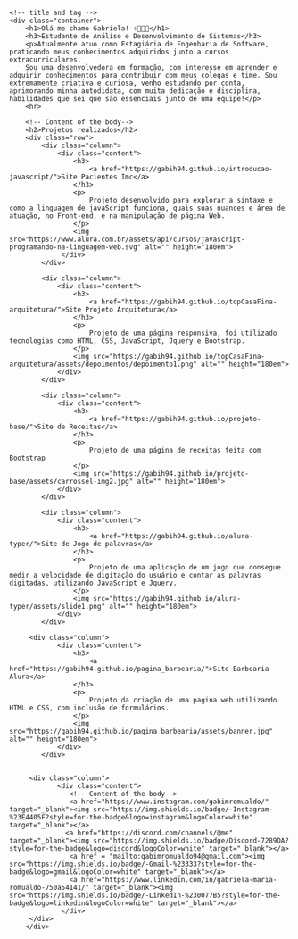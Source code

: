 <html>
 
  <body>
      
    <!-- title and tag -->
    <div class="container">
        <h1>Olá me chamo Gabriela! ✌🏻👩🏻</h1>
        <h3>Estudante de Análise e Desenvolvimento de Sistemas</h3>
        <p>Atualmente atuo como Estagiária de Engenharia de Software, praticando meus conhecimentos adquiridos junto a cursos extracurriculares.
        Sou uma desenvolvedora em formação, com interesse em aprender e adquirir conhecimentos para contribuir com meus colegas e time. Sou extremamente criativa e curiosa, venho estudando por conta, aprimorando minha autodidata, com muita dedicação e disciplina, habilidades que sei que são essenciais junto de uma equipe!</p>
        <hr>
  
        <!-- Content of the body-->
        <h2>Projetos realizados</h2>
        <div class="row">
            <div class="column">
                <div class="content">
                    <h3>
                        <a href="https://gabih94.github.io/introducao-javascript/">Site Pacientes Imc</a>
                    </h3>
                    <p>
                        Projeto desenvolvido para explorar a sintaxe e como a linguagem de javaScript funciona, quais suas nuances e área de atuação, no Front-end, e na manipulação de página Web.
                    </p>
                    <img src="https://www.alura.com.br/assets/api/cursos/javascript-programando-na-linguagem-web.svg" alt="" height="180em">                   
                 </div>
            </div>
             
            <div class="column">
                <div class="content">
                    <h3>
                        <a href="https://gabih94.github.io/topCasaFina-arquitetura/">Site Projeto Arquitetura</a>
                    </h3>
                    <p>
                        Projeto de uma página responsiva, foi utilizado tecnologias como HTML, CSS, JavaScript, Jquery e Bootstrap.
                    </p>
                    <img src="https://gabih94.github.io/topCasaFina-arquitetura/assets/depoimentos/depoimento1.png" alt="" height="180em">
                </div>
            </div>
             
            <div class="column">
                <div class="content">
                    <h3>
                        <a href="https://gabih94.github.io/projeto-base/">Site de Receitas</a>
                    </h3>
                    <p>
                        Projeto de uma página de receitas feita com Bootstrap
                    </p>
                    <img src="https://gabih94.github.io/projeto-base/assets/carrossel-img2.jpg" alt="" height="180em">
                </div>
            </div>
             
            <div class="column">
                <div class="content">
                    <h3>
                        <a href="https://gabih94.github.io/alura-typer/">Site de Jogo de palavras</a>
                    </h3>
                    <p>
                        Projeto de uma aplicação de um jogo que consegue medir a velocidade de digitação do usuário e contar as palavras digitadas, utilizando JavaScript e Jquery.
                    </p>
                    <img src="https://gabih94.github.io/alura-typer/assets/slide1.png" alt="" height="180em">
                </div>
            </div>
         
         <div class="column">
                <div class="content">
                    <h3>
                        <a href="https://gabih94.github.io/pagina_barbearia/">Site Barbearia Alura</a>
                    </h3>
                    <p>
                        Projeto da criação de uma pagina web utilizando HTML e CSS, com inclusão de formulários.
                    </p>
                    <img src="https://gabih94.github.io/pagina_barbearia/assets/banner.jpg" alt="" height="180em">
                </div>
            </div>
             
          
         <div class="column">
                <div class="content"> 
                   <!-- Content of the body--> 
                   <a href="https://www.instagram.com/gabimromualdo/" target="_blank"><img src="https://img.shields.io/badge/-Instagram-%23E4405F?style=for-the-badge&logo=instagram&logoColor=white" target="_blank"></a>
                  <a href="https://discord.com/channels/@me" target="_blank"><img src="https://img.shields.io/badge/Discord-7289DA?style=for-the-badge&logo=discord&logoColor=white" target="_blank"></a> 
                   <a href = "mailto:gabimromualdo94@gmail.com"><img src="https://img.shields.io/badge/-Gmail-%23333?style=for-the-badge&logo=gmail&logoColor=white" target="_blank"></a>
                   <a href="https://www.linkedin.com/in/gabriela-maria-romualdo-750a54141/" target="_blank"><img src="https://img.shields.io/badge/-LinkedIn-%230077B5?style=for-the-badge&logo=linkedin&logoColor=white" target="_blank"></a>
                 </div>
         </div>
        </div>

